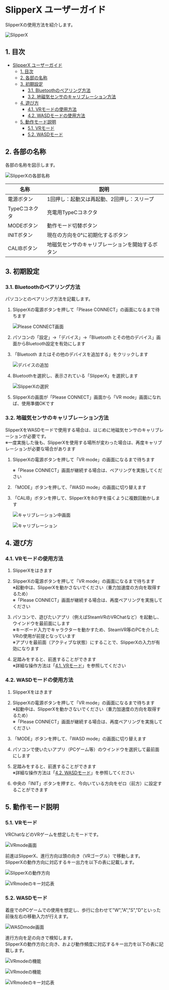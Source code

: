 # SlipperX ユーザーガイド

SlipperXの使用方法を紹介します。

![SlipperX](img/slipper_x.JPG)

## 1. 目次

- [SlipperX ユーザーガイド](#slipperx-ユーザーガイド)
  - [1. 目次](#1-目次)
  - [2. 各部の名称](#2-各部の名称)
  - [3. 初期設定](#3-初期設定)
    - [3.1. Bluetoothのペアリング方法](#31-bluetoothのペアリング方法)
    - [3.2. 地磁気センサのキャリブレーション方法](#32-地磁気センサのキャリブレーション方法)
  - [4. 遊び方](#4-遊び方)
    - [4.1. VRモードの使用方法](#41-vrモードの使用方法)
    - [4.2. WASDモードの使用方法](#42-wasdモードの使用方法)
  - [5. 動作モード説明](#5-動作モード説明)
    - [5.1. VRモード](#51-vrモード)
    - [5.2. WASDモード](#52-wasdモード)

## 2. 各部の名称

各部の名称を図示します。

![SlipperXの各部名称](img/slipper_x_buttons.drawio.svg)

| 名称 | 説明 |
| ---- | ---- |
| 電源ボタン | 1回押し：起動又は再起動、2回押し：スリープ |
| TypeCコネクタ | 充電用TypeCコネクタ |
| MODEボタン | 動作モード切替ボタン |
| INITボタン | 現在の方向を0°に初期化するボタン |
| CALIBボタン | 地磁気センサのキャリブレーションを開始するボタン |

## 3. 初期設定

### 3.1. Bluetoothのペアリング方法

パソコンとのペアリング方法を記載します。

1. SlipperXの電源ボタンを押して「Please CONNECT」の画面になるまで待ちます

    ![Please CONNECT画面](img/gui_wait_ble.JPG)

2. パソコンの「設定」→「デバイス」→「Bluetooth とその他のデバイス」画面からBluetooth設定を有効にします

3. 「Bluetooth またはその他のデバイスを追加する」をクリックします

    ![デバイスの追加](img/con_ble_1.drawio.svg)

4. Bluetoothを選択し、表示されている「SlipperX」を選択します

    ![SlipperXの選択](img/con_ble_2.drawio.svg)

5. SlipperXの画面が「Please CONNECT」画面から「VR mode」画面になれば、使用準備OKです

### 3.2. 地磁気センサのキャリブレーション方法

SlipperXをWASDモードで使用する場合は、はじめに地磁気センサのキャリブレーションが必要です。\
※一度実施した後も、SlipperXを使用する場所が変わった場合は、再度キャリブレーションが必要な場合があります

1. SlipperXの電源ボタンを押して「VR mode」の画面になるまで待ちます

    ※「Please CONNECT」画面が継続する場合は、ペアリングを実施してください

1. 「MODE」ボタンを押して、「WASD mode」の画面に切り替えます

1. 「CALIB」ボタンを押して、SlipperXを8の字を描くように複数回動かします

    ![キャリブレーション中画面](img/gui_calibrating.JPG)

    ![キャリブレーション](img/calibration.drawio.svg)

## 4. 遊び方

### 4.1. VRモードの使用方法

1. SlipperXをはきます

2. SlipperXの電源ボタンを押して「VR mode」の画面になるまで待ちます\
    ※起動中は、SlipperXを動かさないでください（重力加速度の方向を取得するため）\
    ※「Please CONNECT」画面が継続する場合は、再度ペアリングを実施してください

3. パソコンで、遊びたいアプリ（例えばSteamVRのVRChatなど）を起動し、ウインドウを最前面にします\
    ※キーボード入力でキャラクターを動かすため、SteamVR等のPCを介したVRの使用が前提となっています\
    ※アプリを最前面（アクティブな状態）にすることで、SlipperXの入力が有効になります

4. 足踏みをすると、前進することができます\
    ※詳細な操作方法は「[4.1. VRモード](#41-vrモード)」を参照してください

### 4.2. WASDモードの使用方法

1. SlipperXをはきます

2. SlipperXの電源ボタンを押して「VR mode」の画面になるまで待ちます\
    ※起動中は、SlipperXを動かさないでください（重力加速度の方向を取得するため）\
    ※「Please CONNECT」画面が継続する場合は、再度ペアリングを実施してください

3. 「MODE」ボタンを押して、「WASD mode」の画面に切り替えます

4. パソコンで使いたいアプリ（PCゲーム等）のウインドウを選択して最前面にします

5. 足踏みをすると、前進することができます\
    ※詳細な操作方法は「[4.2. WASDモード](#42-wasdモード)」を参照してください

6. 中央の「INIT」ボタンを押すと、今向いている方向をゼロ（前方）に設定することができます

## 5. 動作モード説明

### 5.1. VRモード

VRChatなどのVRゲームを想定したモードです。

![VRmode画面](img/gui_vr.JPG)

前進はSlipperX、進行方向は頭の向き（VRゴーグル）で移動します。\
SlipperXの動作方向に対応するキー出力を以下の表に記載します。

![SlipperXの動作方向](img/table_motion_vr.drawio.svg)

![VRmodeのキー対応表](img/table_function_vr.drawio.svg)

### 5.2. WASDモード

着座でのPCゲームでの使用を想定し、歩行に合わせて"W","A","S","D"といった前後左右の移動入力が行えます。

![WASDmode画面](img/gui_wasd.JPG)

進行方向を足の向きで検知します。\
SlipperXの動作方向と向き、および動作頻度に対応するキー出力を以下の表に記載します。

![VRmodeの機能](img/table_motion_wasd.drawio.svg)

![VRmodeの機能](img/table_direction.drawio.svg)

![VRmodeのキー対応表](img/table_function_wasd.drawio.svg)

